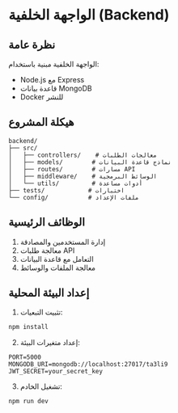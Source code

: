 # الواجهة الخلفية (Backend)

## نظرة عامة
الواجهة الخلفية مبنية باستخدام:
- Node.js مع Express
- قاعدة بيانات MongoDB
- Docker للنشر

## هيكلة المشروع
```
backend/
├── src/
│   ├── controllers/    # معالجات الطلبات
│   ├── models/        # نماذج قاعدة البيانات
│   ├── routes/        # مسارات API
│   ├── middleware/    # الوسائط البرمجية
│   └── utils/         # أدوات مساعدة
├── tests/            # اختبارات
└── config/           # ملفات الإعداد
```

## الوظائف الرئيسية
1. إدارة المستخدمين والمصادقة
2. معالجة طلبات API
3. التعامل مع قاعدة البيانات
4. معالجة الملفات والوسائط

## إعداد البيئة المحلية
1. تثبيت التبعيات:
```bash
npm install
```

2. إعداد متغيرات البيئة:
```env
PORT=5000
MONGODB_URI=mongodb://localhost:27017/ta3li9
JWT_SECRET=your_secret_key
```

3. تشغيل الخادم:
```bash
npm run dev
```
